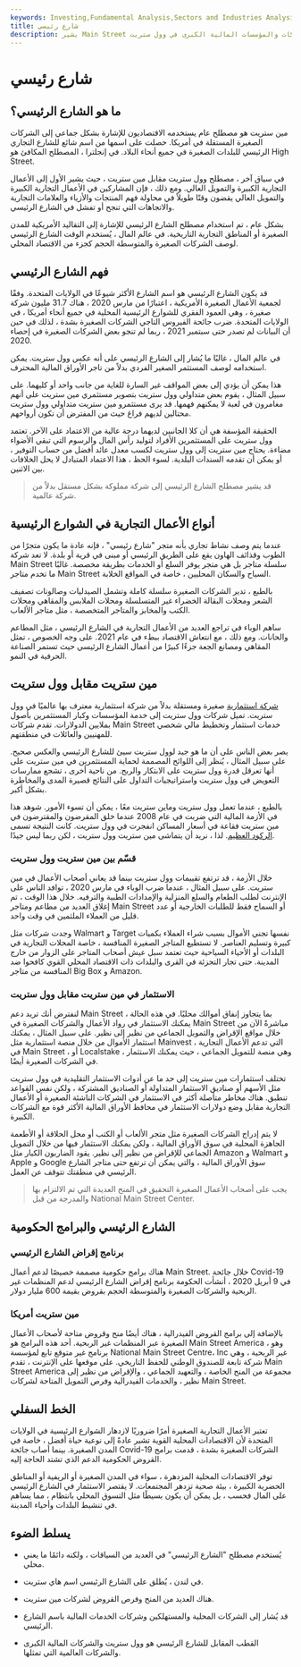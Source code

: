 ```yaml
---
keywords: Investing,Fundamental Analysis,Sectors and Industries Analysis,Sectors and Industries
title: شارع رئيسي
description: يشير Main Street إلى الاقتصادات المحلية والشركات والمستهلكين. عكس ماين ستريت هي الشركات والمؤسسات المالية الكبرى في وول ستريت.
---
```


# شارع رئيسي
## ما هو الشارع الرئيسي؟

مين ستريت هو مصطلح عام يستخدمه الاقتصاديون للإشارة بشكل جماعي إلى الشركات الصغيرة المستقلة في أمريكا. حصلت على اسمها من اسم شائع للشارع التجاري الرئيسي للبلدات الصغيرة في جميع أنحاء البلاد. في إنجلترا ، المصطلح المكافئ هو High Street.

في سياق آخر ، مصطلح وول ستريت مقابل مين ستريت ، حيث يشير الأول إلى الأعمال التجارية الكبيرة والتمويل العالي. ومع ذلك ، فإن المشاركين في الأعمال التجارية الكبيرة والتمويل العالي يقضون وقتًا طويلاً في محاولة فهم المنتجات والأزياء والعلامات التجارية والاتجاهات التي تنجح أو تفشل في الشارع الرئيسي.

بشكل عام ، تم استخدام مصطلح الشارع الرئيسي للإشارة إلى التقاليد الأمريكية للمدن الصغيرة أو المناطق التجارية التاريخية. في عالم المال ، يُستخدم الوقت الشارع الرئيسي لوصف الشركات الصغيرة والمتوسطة الحجم كجزء من الاقتصاد المحلي.

## فهم الشارع الرئيسي

قد يكون الشارع الرئيسي هو اسم الشارع الأكثر شيوعًا في الولايات المتحدة. وفقًا لجمعية الأعمال الصغيرة الأمريكية ، اعتبارًا من مارس 2020 ، هناك 31.7 مليون شركة صغيرة ، وهي العمود الفقري للشوارع الرئيسية المحلية في جميع أنحاء أمريكا ، في الولايات المتحدة. ضرب جائحة الفيروس التاجي الشركات الصغيرة بشدة ، لذلك في حين أن البيانات لم تصدر حتى سبتمبر 2021 ، ربما لم تنجو بعض الشركات الصغيرة في إحصاء 2020.

في عالم المال ، غالبًا ما يُشار إلى الشارع الرئيسي على أنه عكس وول ستريت. يمكن استخدامه لوصف المستثمر الصغير الفردي بدلاً من تاجر الأوراق المالية المحترف.

هذا يمكن أن يؤدي إلى بعض المواقف غير السارة للغاية من جانب واحد أو كليهما. على سبيل المثال ، يقوم بعض متداولي وول ستريت بتصوير مستثمري مين ستريت على أنهم مغامرون في لعبة لا يمكنهم فهمها. قد يرى مستثمرو مين ستريت متداولي وول ستريت محتالين لديهم فراغ حيث من المفترض أن تكون أرواحهم.

الحقيقة المؤسفة هي أن كلا الجانبين لديهما درجة عالية من الاعتماد على الآخر. تعتمد وول ستريت على المستثمرين الأفراد لتوليد رأس المال والرسوم التي تبقي الأضواء مضاءة. يحتاج مين ستريت إلى وول ستريت لكسب معدل عائد أفضل من حساب التوفير ، أو يمكن أن تقدمه السندات البلدية. لسوء الحظ ، هذا الاعتماد المتبادل لا يحل الخلافات بين الاثنين.

> قد يشير مصطلح الشارع الرئيسي إلى شركة مملوكة بشكل مستقل بدلاً من شركة عالمية.

>

## أنواع الأعمال التجارية في الشوارع الرئيسية

عندما يتم وصف نشاط تجاري بأنه متجر "شارع رئيسي" ، فإنه عادة ما يكون متجرًا من الطوب وقذائف الهاون يقع على الطريق الرئيسي أو مبنى في قرية أو بلدة. لا تعد شركة Main Street سلسلة متاجر بل هي متجر يوفر السلع أو الخدمات بطريقة مخصصة. غالبًا ما تخدم متاجر Main Street السياح والسكان المحليين ، خاصة في المواقع الخلابة.

بالطبع ، تدير الشركات الصغيرة سلسلة كاملة وتشمل الصيدليات وصالونات تصفيف الشعر ومحلات البقالة الخضراء غير المتسلسلة ومحلات الملابس والمقاهي ومحلات الكتب والمخابز والمتاجر المتخصصة ، مثل متاجر الألعاب.

ساهم الوباء في تراجع العديد من الأعمال التجارية في الشارع الرئيسي ، مثل المطاعم والحانات. ومع ذلك ، مع انتعاش الاقتصاد ببطء في عام 2021. على وجه الخصوص ، تمثل المقاهي ومصانع الجعة جزءًا كبيرًا من أعمال الشارع الرئيسي حيث تستمر الصناعة الحرفية في النمو.

## مين ستريت مقابل وول ستريت

[شركة استثمارية](/investmentcompany) صغيرة ومستقلة بدلاً من شركة استثمارية معترف بها عالميًا في وول ستريت. تميل شركات وول ستريت إلى خدمة المؤسسات وكبار المستثمرين بأصول بملايين الدولارات. تقدم شركات Main Street خدمات استثمار وتخطيط مالي شخصي للمهنيين والعائلات في منطقتهم.

يصر بعض الناس على أن ما هو جيد لوول ستريت سيئ للشارع الرئيسي والعكس صحيح. على سبيل المثال ، يُنظر إلى اللوائح المصممة لحماية المستثمرين في مين ستريت على أنها تعرقل قدرة وول ستريت على الابتكار والربح. من ناحية أخرى ، تشجع ممارسات التعويض في وول ستريت واستراتيجيات التداول على النتائج قصيرة المدى والمخاطرة بشكل أكبر.

بالطبع ، عندما تعمل وول ستريت وماين ستريت معًا ، يمكن أن تسوء الأمور. شوهد هذا في الأزمة المالية التي ضربت في عام 2008 عندما خلق المقرضون والمقترضون في مين ستريت فقاعة في أسعار المساكن انفجرت في وول ستريت. كانت النتيجة تسمى [الركود العظيم](/great-recession). لذا ، نريد أن يتماشى مين ستريت وول ستريت ، لكن ربما ليس جيدًا.

### قسّم بين مين ستريت وول ستريت

خلال الأزمة ، قد ترتفع تقييمات وول ستريت بينما قد يعاني أصحاب الأعمال في مين ستريت. على سبيل المثال ، عندما ضرب الوباء في مارس 2020 ، توافد الناس على الإنترنت لطلب الطعام والسلع المنزلية والإمدادات الطبية والترفيه. خلال هذا الوقت ، تم إغلاق العديد من مطاعم ومتاجر Main Street أو السماح فقط للطلبات الخارجية أو عدد قليل من العملاء الملثمين في وقت واحد.

وجدت شركات مثل Walmart و Target نفسها تجني الأموال بسبب شراء العملاء بكميات كبيرة وتسليم العناصر. لا تستطيع المتاجر الصغيرة المنافسة ، خاصة المحلات التجارية في البلدات أو الأحياء السياحية حيث تعتمد سبل عيش أصحاب المتاجر على الزوار من خارج المدينة. حتى تجار التجزئة في القرى والبلدات ذات الاقتصاد المحلي القوي كافحوا ضد المنافسة من متاجر Big Box و Amazon.

### الاستثمار في مين ستريت مقابل وول ستريت

لنفترض أنك تريد دعم Main Street بما يتجاوز إنفاق أموالك محليًا. في هذه الحالة ، يمكنك الاستثمار في رواد الأعمال والشركات الصغيرة في Main Street مباشرةً الآن من خلال مواقع الإقراض والتمويل الجماعي من نظير إلى نظير. على سبيل المثال ، يمكنك استثمار الأموال من خلال منصة استثمارية مثل Mainvest ، التي تدعم الأعمال التجارية في Main Street ، أو Localstake ، وهي منصة للتمويل الجماعي ، حيث يمكنك الاستثمار في الشركات الصغيرة أيضًا.

تختلف استثمارات مين ستريت إلى حد ما عن أدوات الاستثمار التقليدية في وول ستريت مثل الأسهم أو صناديق الاستثمار المتداولة أو الصناديق المشتركة ، ولكن نفس القواعد تنطبق. هناك مخاطر متأصلة أكثر في الاستثمار في الشركات الناشئة الصغيرة أو الأعمال التجارية مقابل وضع دولارات الاستثمار في محافظ الأوراق المالية الأكثر قوة مع الشركات الكبيرة.

لا يتم إدراج الشركات الصغيرة مثل متجر الألعاب أو الكتب أو محل الحلاقة أو الأطعمة الجاهزة المحلية في سوق الأوراق المالية ، ولكن يمكنك الاستثمار فيها من خلال التمويل الجماعي للإقراض من نظير إلى نظير. يقود الضاربون الكبار مثل Amazon و Walmart و Apple و Google سوق الأوراق المالية ، والتي يمكن أن ترتفع حتى متاجر الشارع الرئيسي في منطقتك تتوقف عن العمل.

> يجب على أصحاب الأعمال الصغيرة التحقيق في المنح العديدة التي تم الالتزام بها والمدرجة من قبل National Main Street Center.

>

## الشارع الرئيسي والبرامج الحكومية

### برنامج إقراض الشارع الرئيسي

هناك برامج حكومية مصممة خصيصًا لدعم أعمال Main Street. خلال جائحة Covid-19 في 9 أبريل 2020 ، أنشأت الحكومة برنامج إقراض الشارع الرئيسي لدعم المنظمات غير الربحية والشركات الصغيرة والمتوسطة الحجم بقروض بقيمة 600 مليار دولار.

### مين ستريت أمريكا

بالإضافة إلى برامج القروض الفيدرالية ، هناك أيضًا منح وقروض متاحة لأصحاب الأعمال الصغيرة عبر المنظمات غير الربحية. أحد هذه البرامج هو Main Street America ، وهو برنامج غير متوقع تابع لمؤسسة National Main Street Centre، Inc غير الربحية ، وهي شركة تابعة للصندوق الوطني للحفظ التاريخي. على موقعها على الإنترنت ، تقدم Main Street America مجموعة من المنح الخاصة ، والتعهيد الجماعي ، والإقراض من نظير إلى نظير ، والخدمات الفيدرالية وفرص التمويل المتاحة لشركات Main Street.

## الخط السفلي

تعتبر الأعمال التجارية الصغيرة أمرًا ضروريًا لازدهار الشوارع الرئيسية في الولايات المتحدة لأن الاقتصادات المحلية القوية تشير عادةً إلى نوعية حياة أفضل ، خاصة في المدن الصغيرة. بينما أصاب جائحة Covid-19 الشركات الصغيرة بشدة ، قدمت برامج القروض الحكومية الدعم الذي تشتد الحاجة إليه.

توفر الاقتصادات المحلية المزدهرة ، سواء في المدن الصغيرة أو الريفية أو المناطق الحضرية الكبيرة ، بيئة صحية تزدهر المجتمعات. لا يقتصر الاستثمار في الشارع الرئيسي على المال فحسب ، بل يمكن أن يكون بسيطًا مثل التسوق المحلي بانتظام ، مما يساهم في تنشيط البلدات وأحياء المدينة.

## يسلط الضوء

- يُستخدم مصطلح "الشارع الرئيسي" في العديد من السياقات ، ولكنه دائمًا ما يعني محلي.

- في لندن ، يُطلق على الشارع الرئيسي اسم هاي ستريت.

- هناك العديد من المنح وفرص القروض لشركات مين ستريت.

- قد يُشار إلى الشركات المحلية والمستهلكين وشركات الخدمات المالية باسم الشارع الرئيسي.

- القطب المقابل للشارع الرئيسي هو وول ستريت والشركات المالية الكبرى والشركات العالمية التي تمثلها.

